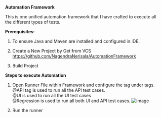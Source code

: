 **Automation Framework**

This is one unified automation framework that I have crafted to execute all the different types of tests.

**Prerequisites:**
1. To ensure Java and Maven are installed and configured in IDE.

2. Create a New Project by Get from VCS
https://github.com/NagendraNerisala/AutomationFramework

4. Build Project

**Steps to execute Automation**
1. Open Runner File within Framework and configure the tag under tags.
       @API tag is used to run all the API test cases.  
       @UI is used to run all the UI test cases   
       @Regression is used to run all both UI and API test cases.
   ![image](https://github.com/NagendraNerisala/AutomationFramework/assets/132339511/0fa82b46-ddc4-4f42-9670-bc9e7ab27bd8)

3. Run the runner
   
